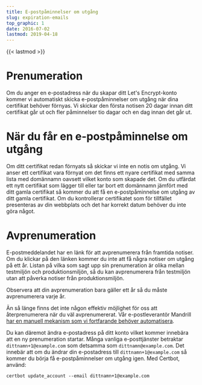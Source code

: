 ```yaml
---
title: E-postpåminnelser om utgång
slug: expiration-emails
top_graphic: 1
date: 2016-07-02
lastmod: 2019-04-18
---
```


{{< lastmod >}}

# Prenumeration

Om du anger en e-postadress när du skapar ditt Let's Encrypt-konto kommer vi
automatiskt skicka e-postpåminnelser om utgång när dina certifikat behöver
förnyas. Vi skickar den första notisen 20 dagar innan ditt certifikat går ut
och fler påminnelser tio dagar och en dag innan det går ut.

# När du får en e-postpåminnelse om utgång

Om ditt certifikat redan förnyats så skickar vi inte en notis om utgång. Vi
anser ett certifikat vara förnyat om det finns ett nyare certifikat med samma
lista med domännamn oavsett vilket konto som skapade det. Om du utfärdat ett
nytt certifikat som lägger till eller tar bort ett domännamn jämfört med ditt
gamla certifikat så kommer du att få en e-postpåminnelse om utgång av ditt
gamla certifikat. Om du kontrollerar certifikatet som för tillfället
presenteras av din webbplats och det har korrekt datum behöver du inte göra
något.

# Avprenumeration

E-postmeddelandet har en länk för att avprenumerera från framtida notiser. Om
du klickar på den länken kommer du inte att få några notiser om utgång på ett
år. Listan på vilka som sagt upp sin prenumeration är olika mellan testmiljön
och produktionsmiljön, så du kan avprenumerera från testmiljön utan att påverka
notiser från produktionsmiljön.

Observera att din avprenumeration bara gäller ett år så du måste avprenumerera
varje år.

Än så länge finns det inte någon effektiv möjlighet för oss att återprenumerera
när du väl avprenumererat. Vår e-postleverantör Mandrill [har en manuell
mekanism som vi fortfarande behöver
automatisera](https://mandrill.zendesk.com/hc/en-us/articles/205582947-About-Unsubscribes).

Du kan däremot ändra e-postadress på ditt konto vilket kommer innebära att en ny
prenumeration startar. Många vanliga e-posttjänster betraktar
`dittnamn+1@example.com` som detsamma som `dittnamn@example.com`. Det innebär
att om du ändrar din e-postadress till `dittnamn+1@example.com` så kommer du
börja få e-postpåminnelser om utgång igen. Med Certbot, använd:

`certbot update_account --email dittnamn+1@example.com`
